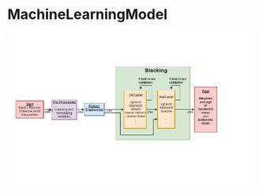 # MachineLearningModel

![alt text](https://github.com/MarioNaia/MachineLearningModel/blob/master/ModelML.png)


